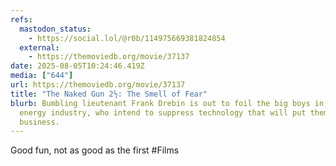 ```yaml
---
refs:
  mastodon_status:
    - https://social.lol/@r0b/114975669381824854
  external:
    - https://themoviedb.org/movie/37137
date: 2025-08-05T10:24:46.419Z
media: ["644"]
url: https://themoviedb.org/movie/37137
title: "The Naked Gun 2½: The Smell of Fear"
blurb: Bumbling lieutenant Frank Drebin is out to foil the big boys in the
  energy industry, who intend to suppress technology that will put them out of
  business.
---
```


Good fun, not as good as the first #Films
